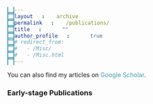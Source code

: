 ```yaml
---
layout: archive
permalink: /publications/
title: ""
author_profile: true
# redirect_from: 
#   - /Misc/
#   - /Misc.html
---
```


<!--{% if author.googlescholar %}
  You can also find my articles on <u><a href="{{author.googlescholar}}">my Google Scholar profile</a>.</u>
{% endif %}-->
<head>
  <link rel="stylesheet" href="styles.css">
  <style>
    a {
      text-decoration: none; /* Removes underline */
      color: #449DBC; /* Makes the link blue */
    }
    a:hover {
      text-decoration: none; /* Optional: adds underline on hover */
    }
    span a {
      border: 2px solid #449DBC;
      padding: 1px 6px;
      border-radius: 3px;
      text-decoration: none !important;
    }
    span a:hover {
      background-color:#449DBC;
      color: white;
      transition: all 0.3s ease;
      text-decoration: none !important;
    }
    span {
      margin-right: 20px;
    }
  </style>
</head>

You can also find my articles on <a href="{{site.author.googlescholar}}">Google Scholar</a>.

<!-- <div class="paper-container">
  <div class="media-container">
    <a href="/ringo/">
      <img src="ringo.gif" alt="GIF Description" class="paper-image">
    </a>
  </div>
  <div class="info-container">
    <p class="paper-title">RINGO: Real-time Locomotion Planning via a Guiding Trajectory for Aerial Manipulators</p>
    <p class="authors"><b>Zhaopeng Zhang</b>, <a href="https://scholar.google.com/citations?user=SLfWXGgAAAAJ&hl=zh-CN&oi=ao">Shizhen Wu</a>, Chenfeng Guo, Yongchun Fang, Jianda Han, and Xiao Liang*</p>
    <p class="journal"><b>arXiv</b>, 2025</p>
    <p class="url">
    <span><a href="https://arxiv.org/abs/2504.08338">arXiv</a></span>
    <span><a href="http://cheungsiupaang.github.io/files/onlineplanning.pdf">pdf</a></span>
    </p>
  </div>
</div> -->

### Early-stage Publications

<!-- <div class="paper-container">
  <div class="info-container">
    <p class="paper-title">Visual servoing control for aerial manipulator via hierarchical motion decomposition</p>
    <p class="authors"> <b>Zhaopeng Zhang</b>, Wei He, Xiao Liang*, Jianda Han, and Yongchun Fang 
    </p>
    <p class="journal"> <b>Control Theory and Applications</b>, in Chinese, 41(5) </p>
    <p class="url">
    <span><a href="https://kns.cnki.net/kcms2/article/abstract?v=fr434Wv7ssYZY56kpDGQhLu1mhah8LgPFdEvEfe1i-mnOVllgkuYLOmHXorX3uZCx-PrBeVEbcPCqVbIrnodlb0x1KEw_ifXn6nQGbpfPmllNEwpr5ra14D3r3J9Ifi1O_N820VAneyvipNkacqrstESmDWQ8Ca9IWJV2pqBFXdkteTZq_BFbg==&uniplatform=NZKPT&language=CHS">url</a></span>
    <span><a href="http://cheungsiupaang.github.io/files/kzllyy.pdf">pdf</a></span>
    </p>
  </div>
</div>

<div class="paper-container">
  <div class="info-container">
    <p class="paper-title">An Anti-Swing Controller for Aerial Transportation System with Flexible Suspending Rope</p>
    <p class="authors"> <b>Zhaopeng Zhang</b>, Xiao Liang*, Zhuang Zhang, and Jianda Han </p>
    <p class="journal"> <b>Asian Conference on Artificial Intelligence Technology (ACAIT)</b>, 2021 </p>
    <p class="url">
    <span><a href="https://ieeexplore.ieee.org/document/9731307">url</a></span>
    <span><a href="http://cheungsiupaang.github.io/files/acait.pdf">pdf</a></span>
    </p>
  </div>
</div> -->

